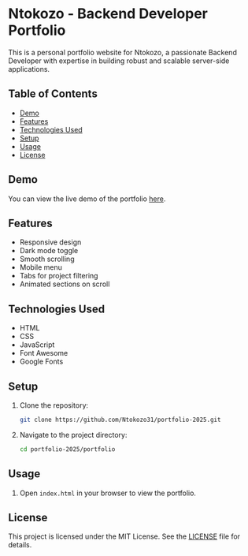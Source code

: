 # Ntokozo - Backend Developer Portfolio

This is a personal portfolio website for Ntokozo, a passionate Backend Developer with expertise in building robust and scalable server-side applications.

## Table of Contents

- [Demo](#demo)
- [Features](#features)
- [Technologies Used](#technologies-used)
- [Setup](#setup)
- [Usage](#usage)
- [License](#license)

## Demo

You can view the live demo of the portfolio [here](https://your-live-demo-link.com).

## Features

- Responsive design
- Dark mode toggle
- Smooth scrolling
- Mobile menu
- Tabs for project filtering
- Animated sections on scroll

## Technologies Used

- HTML
- CSS
- JavaScript
- Font Awesome
- Google Fonts

## Setup

1. Clone the repository:
    ```sh
    git clone https://github.com/Ntokozo31/portfolio-2025.git
    ```
2. Navigate to the project directory:
    ```sh
    cd portfolio-2025/portfolio
    ```

## Usage

1. Open `index.html` in your browser to view the portfolio.

## License

This project is licensed under the MIT License. See the [LICENSE](LICENSE) file for details.